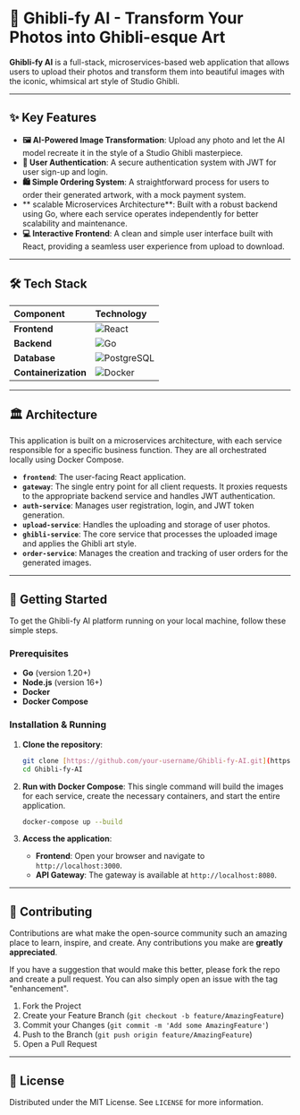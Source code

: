 # 🎨 Ghibli-fy AI - Transform Your Photos into Ghibli-esque Art

**Ghibli-fy AI** is a full-stack, microservices-based web application that allows users to upload their photos and transform them into beautiful images with the iconic, whimsical art style of Studio Ghibli.

---

## ✨ Key Features

-   **🖼️ AI-Powered Image Transformation**: Upload any photo and let the AI model recreate it in the style of a Studio Ghibli masterpiece.
-   **👤 User Authentication**: A secure authentication system with JWT for user sign-up and login.
-   **🛍️ Simple Ordering System**: A straightforward process for users to order their generated artwork, with a mock payment system.
-   ** scalable Microservices Architecture**: Built with a robust backend using Go, where each service operates independently for better scalability and maintenance.
-   **💻 Interactive Frontend**: A clean and simple user interface built with React, providing a seamless user experience from upload to download.

---

## 🛠️ Tech Stack

| Component         | Technology                                                                                                                                                                                                                                                                                                                                                                                    |
| :---------------- | :-------------------------------------------------------------------------------------------------------------------------------------------------------------------------------------------------------------------------------------------------------------------------------------------------------------------------------------------------------------------------------------------- |
| **Frontend** | ![React](https://img.shields.io/badge/React-20232A?style=for-the-badge&logo=react&logoColor=61DAFB)                                                                                                                                                                                                                                                                                               |
| **Backend** | ![Go](https://img.shields.io/badge/Go-00ADD8?style=for-the-badge&logo=go&logoColor=white)                                                                                                                                                                                                                                                                                                          |
| **Database** | ![PostgreSQL](https://img.shields.io/badge/PostgreSQL-4169E1?style=for-the-badge&logo=postgresql&logoColor=white)                                                                                                                                                                                                                                                                                  |
| **Containerization**| ![Docker](https://img.shields.io/badge/Docker-2496ED?style=for-the-badge&logo=docker&logoColor=white)                                                                                                                                                                                                                                                                                        |

---

## 🏛️ Architecture

This application is built on a microservices architecture, with each service responsible for a specific business function. They are all orchestrated locally using Docker Compose.

-   **`frontend`**: The user-facing React application.
-   **`gateway`**: The single entry point for all client requests. It proxies requests to the appropriate backend service and handles JWT authentication.
-   **`auth-service`**: Manages user registration, login, and JWT token generation.
-   **`upload-service`**: Handles the uploading and storage of user photos.
-   **`ghibli-service`**: The core service that processes the uploaded image and applies the Ghibli art style.
-   **`order-service`**: Manages the creation and tracking of user orders for the generated images.

---

## 🚀 Getting Started

To get the Ghibli-fy AI platform running on your local machine, follow these simple steps.

### Prerequisites

-   **Go** (version 1.20+)
-   **Node.js** (version 16+)
-   **Docker**
-   **Docker Compose**

### Installation & Running

1.  **Clone the repository**:
    ```bash
    git clone [https://github.com/your-username/Ghibli-fy-AI.git](https://github.com/your-username/Ghibli-fy-AI.git)
    cd Ghibli-fy-AI
    ```

2.  **Run with Docker Compose**:
    This single command will build the images for each service, create the necessary containers, and start the entire application.
    ```bash
    docker-compose up --build
    ```

3.  **Access the application**:
    -   **Frontend**: Open your browser and navigate to `http://localhost:3000`.
    -   **API Gateway**: The gateway is available at `http://localhost:8080`.

---

## 🤝 Contributing

Contributions are what make the open-source community such an amazing place to learn, inspire, and create. Any contributions you make are **greatly appreciated**.

If you have a suggestion that would make this better, please fork the repo and create a pull request. You can also simply open an issue with the tag "enhancement".

1.  Fork the Project
2.  Create your Feature Branch (`git checkout -b feature/AmazingFeature`)
3.  Commit your Changes (`git commit -m 'Add some AmazingFeature'`)
4.  Push to the Branch (`git push origin feature/AmazingFeature`)
5.  Open a Pull Request

---

## 📜 License

Distributed under the MIT License. See `LICENSE` for more information.
